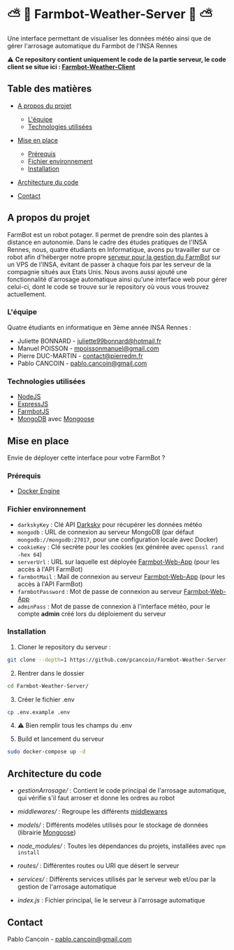 # :partly_sunny: :seedling: Farmbot-Weather-Server :seedling: :partly_sunny:

Une interface permettant de visualiser les données météo ainsi que de gérer l'arrosage automatique du Farmbot de l'INSA Rennes

:warning: **Ce repository contient uniquement le code de la partie serveur, le code client se situe ici : [Farmbot-Weather-Client](https://github.com/pcancoin/Farmbot-Weather-Client)**

## Table des matières

-   [A propos du projet](#a-propos-du-projet)
    -   [L'équipe](#léquipe)
    -   [Technologies utilisées](#technologies-utilisées)
    
-   [Mise en place](#mise-en-place)
    -   [Prérequis](#prérequis)
    -   [Fichier environnement](#fichier-environnement)
    -   [Installation](#installation)
    
-   [Architecture du code](#architecture-du-code)
-   [Contact](#contact)

## A propos du projet

FarmBot est un robot potager. Il permet de prendre soin des plantes à distance en autonomie. Dans le cadre des études pratiques de l'INSA Rennes, nous, quatre étudiants en Informatique, avons pu travailler sur ce robot afin d'héberger notre propre [serveur pour la gestion du FarmBot](https://developer.farm.bot/docs/web-app) sur un VPS de l'INSA, évitant de passer à chaque fois par les serveur de la compagnie situés aux Etats Unis. Nous avons aussi ajouté une fonctionnalité d'arrosage automatique ainsi qu'une interface web pour gérer celui-ci, dont le code se trouve sur le repository où vous vous trouvez actuellement.

### L'équipe

Quatre étudiants en informatique en 3ème année INSA Rennes :

-   Juliette BONNARD - juliette99bonnard@hotmail.fr
-   Manuel POISSON - mpoissonmanuel@gmail.com
-   Pierre DUC-MARTIN - contact@pierredm.fr
-   Pablo CANCOIN - pablo.cancoin@gmail.com

### Technologies utilisées

-   [NodeJS](https://nodejs.org/en/)
-   [ExpressJS](https://expressjs.com/)
-   [FarmbotJS](https://github.com/FarmBot/farmbot-js)
-   [MongoDB](<[https://www.mongodb.com/](https://www.mongodb.com/)>) avec [Mongoose](http://mongoosejs.net/)

## Mise en place

Envie de déployer cette interface pour votre FarmBot ?

### Prérequis

-   [Docker Engine](https://docs.docker.com/engine/install/)

### Fichier environnement

-   `darkskyKey` : Clé API [Darksky](https://darksky.net/) pour récupérer les données météo
-   `mongodb` : URL de connexion au serveur MongoDB (par défaut `mongodb://mongodb:27017`, pour une configuration locale avec Docker)
-   `cookieKey` : Clé secrète pour les cookies (ex générée avec `openssl rand -hex 64`)
-   `serverUrl` : URL sur laquelle est déployée [Farmbot-Web-App](https://github.com/FarmBot/Farmbot-Web-App/) (pour les accès à l'API FarmBot)
-   `farmbotMail` : Mail de connexion au serveur [Farmbot-Web-App](https://github.com/FarmBot/Farmbot-Web-App/) (pour les accès à l'API FarmBot)
-   `farmbotPassword` : Mot de passe de connexion au serveur [Farmbot-Web-App](https://github.com/FarmBot/Farmbot-Web-App/)
-   `adminPass` : Mot de passe de connexion à l'interface météo, pour le compte **admin** créé lors du déploiement du serveur

### Installation

1. Cloner le repository du serveur :

```sh
git clone --depth=1 https://github.com/pcancoin/Farmbot-Weather-Server.git
```

2. Rentrer dans le dossier

```sh
cd Farmbot-Weather-Server/
```

3. Créer le fichier .env

```sh
cp .env.example .env
```

4. :warning: Bien remplir tous les champs du .env

5. Build et lancement du serveur

```sh
sudo docker-compose up -d
```

## Architecture du code

<!--### Différents dossiers-->

-   _gestionArrosage/_ : Contient le code principal de l'arrosage automatique, qui vérifie s'il faut arroser et donne les ordres au robot
-   _middlewares/_ : Regroupe les différents [middlewares](http://expressjs.com/en/guide/using-middleware.html)
-   _models/_ : Différents modèles utilisés pour le stockage de données (librairie [Mongoose](http://mongoosejs.net/))
-   _node_modules/_ : Toutes les dépendances du projets, installées avec `npm install`
-   _routes/_ : Différentes routes ou URI que désert le serveur
-   _services/_ : Différents services utilisés par le serveur web et/ou par la gestion de l'arrosage automatique

-   _index.js_ : Fichier principal, lie le serveur à l'arrosage automatique

## Contact

Pablo Cancoin - pablo.cancoin@gmail.com
